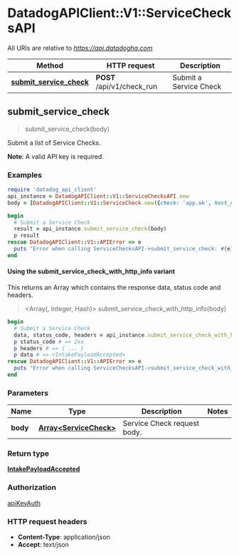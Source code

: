 # DatadogAPIClient::V1::ServiceChecksAPI

All URIs are relative to *https://api.datadoghq.com*

| Method                                                               | HTTP request               | Description            |
| -------------------------------------------------------------------- | -------------------------- | ---------------------- |
| [**submit_service_check**](ServiceChecksAPI.md#submit_service_check) | **POST** /api/v1/check_run | Submit a Service Check |

## submit_service_check

> <IntakePayloadAccepted> submit_service_check(body)

Submit a list of Service Checks.

**Note**: A valid API key is required.

### Examples

```ruby
require 'datadog_api_client'
api_instance = DatadogAPIClient::V1::ServiceChecksAPI.new
body = [DatadogAPIClient::V1::ServiceCheck.new({check: 'app.ok', host_name: 'app.host1', status: DatadogAPIClient::V1::ServiceCheckStatus::OK, tags: ['tags_example']})] # Array<ServiceCheck> | Service Check request body.

begin
  # Submit a Service Check
  result = api_instance.submit_service_check(body)
  p result
rescue DatadogAPIClient::V1::APIError => e
  puts "Error when calling ServiceChecksAPI->submit_service_check: #{e}"
end
```

#### Using the submit_service_check_with_http_info variant

This returns an Array which contains the response data, status code and headers.

> <Array(<IntakePayloadAccepted>, Integer, Hash)> submit_service_check_with_http_info(body)

```ruby
begin
  # Submit a Service Check
  data, status_code, headers = api_instance.submit_service_check_with_http_info(body)
  p status_code # => 2xx
  p headers # => { ... }
  p data # => <IntakePayloadAccepted>
rescue DatadogAPIClient::V1::APIError => e
  puts "Error when calling ServiceChecksAPI->submit_service_check_with_http_info: #{e}"
end
```

### Parameters

| Name     | Type                                             | Description                 | Notes |
| -------- | ------------------------------------------------ | --------------------------- | ----- |
| **body** | [**Array&lt;ServiceCheck&gt;**](ServiceCheck.md) | Service Check request body. |       |

### Return type

[**IntakePayloadAccepted**](IntakePayloadAccepted.md)

### Authorization

[apiKeyAuth](README.md#apiKeyAuth)

### HTTP request headers

- **Content-Type**: application/json
- **Accept**: text/json

